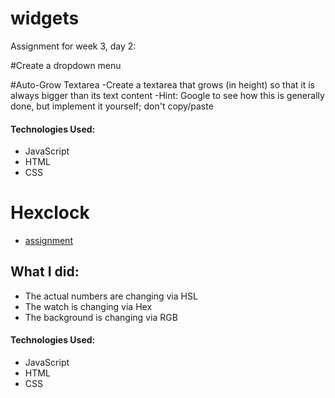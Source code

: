 # widgets

Assignment for week 3, day 2:

#Create a dropdown menu

#Auto-Grow Textarea
-Create a textarea that grows (in height) so that it is always bigger than its text content -Hint: Google to see how this is generally done, but implement it yourself; don't copy/paste

#### Technologies Used:

- JavaScript
- HTML
- CSS

# Hexclock

* [assignment](https://github.com/tiy-durham-fe-2015/curriculum/blob/master/assignments/hexclock/readme.md)

## What I did:

* The actual numbers are changing via HSL
* The watch is changing via Hex
* The background is changing via RGB

#### Technologies Used:

- JavaScript
- HTML
- CSS
